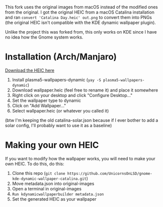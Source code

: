This fork uses the original images from macOS instead of the modified ones from the original. I got the original HEIC from a macOS Catalina installation and ran `convert 'Catalina Day.heic' out.png` to convert them into PNGs (the original HEIC isn't compatible with the KDE dynamic wallpaper plugin).

Unlike the project this was forked from, this only works on KDE since I have no idea how the Gnome system works.

# Installation (Arch/Manjaro)

[Download the HEIC here](https://github.com/UnicornsOnLSD/gnome-kde-dynamic-wallpaper-catalina/releases)

1. Install plasma5-wallpapers-dynamic (`yay -S plasma5-wallpapers-dynamic`)
2. Download wallpaper.heic (feel free to rename it) and place it somewhere
3. Right click on your desktop and click "Configure Desktop..."
4. Set the wallpaper type to dynamic
5. Click on "Add Wallpaper..."
6. Select wallpaper.heic (or whatever you called it)

(btw I'm keeping the old catalina-solar.json because if I ever bother to add a solar config, I'll probably want to use it as a baseline)

# Making your own HEIC

If you want to modify how the wallpaper works, you will need to make your own HEIC. To do this, do this:

1. Clone this repo (`git clone https://github.com/UnicornsOnLSD/gnome-kde-dynamic-wallpaper-catalina.git`)
2. Move metadata.json into original-images
3. Open a terminal in original-images
4. `Run kdynamicwallpaperbuilder metadata.json`
5. Set the generated HEIC as your wallpaper
